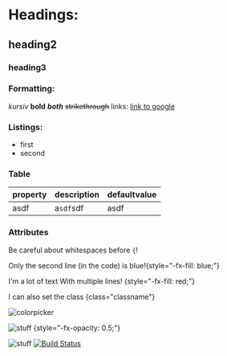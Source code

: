  # Headings:
 ## heading2
 ### heading3
 
 ### Formatting:
 *kursiv* **bold** ***both*** ~~strikethrough~~
 links: [link to google](https://google.com)
 
 ### Listings:
 * first
 * second
 
 
 ### Table
 property | description | defaultvalue
 --- | --- | ---
 asdf | a`sdf`sdf | asdf
 
 ### Attributes
Be careful about whitespaces before `{`!

Only the second line (in the code)
is blue!{style="-fx-fill: blue;"}

I'm a lot of text
With multiple lines! {style="-fx-fill: red;"}

I can also set the class {class="classname"}
 

 ![colorpicker](node://colorpicker)

![stuff](https://www.jpro.one/app/default/resourcesencoded/jar:file:/home/ubuntu/jpro/jpro.one-jpro/libs/jpro.one.jar!/one/jpro/img/landing/Java-Logo.png) {style="-fx-opacity: 0.5;"}

![stuff](https://www.jpro.one/app/default/resourcesencoded/jar:file:/home/ubuntu/jpro/jpro.one-jpro/libs/jpro.one.jar!/one/jpro/img/JPRO_logo_white.png)
[![Build Status](https://www.jpro.one/app/default/resourcesencoded/jar:file:/home/ubuntu/jpro/jpro.one-jpro/libs/jpro.one.jar!/one/jpro/img/JPRO_logo_white.png)](https://travis-ci.org/jpro-one/HelloJPro)


